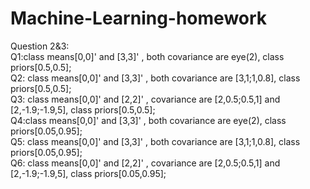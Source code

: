 # Machine-Learning-homework
Question 2&3:  
Q1:class means[0,0]' and [3,3]' , both covariance are eye(2), class priors[0.5,0.5];   
Q2: class means[0,0]' and [3,3]' , both covariance are [3,1;1,0.8], class priors[0.5,0.5];   
Q3: class means[0,0]' and [2,2]' , covariance are [2,0.5;0.5,1] and [2,-1.9;-1.9,5], class priors[0.5,0.5];   
Q4:class means[0,0]' and [3,3]' , both covariance are eye(2), class priors[0.05,0.95];   
Q5: class means[0,0]' and [3,3]' , both covariance are [3,1;1,0.8], class priors[0.05,0.95];   
Q6: class means[0,0]' and [2,2]' , covariance are [2,0.5;0.5,1] and [2,-1.9;-1.9,5], class priors[0.05,0.95];  
